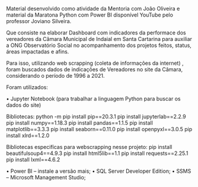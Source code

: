 Material desenvolvido como atividade da Mentoria com João Oliveira e material da Maratona Python com Power BI disponível YouTube  pelo professor Joviano Silveira.

Que consiste na elaborar Dashboard com indicadores da performace dos vereadores da Câmara Municipal de Indaial em Santa Cartarina para auxiliar a ONG Observatório Social no acompanhamento dos projetos feitos, status, áreas impactadas e afins.

Para isso, utilizando web scrapping  (coleta de informações da internet) , foram buscados dados de indicações de Vereadores no site da Câmara, considerando o período de 1996 a 2021. 

Foram utilizados:

•	Jupyter Notebook (para trabalhar a linguagem Python para buscar os dados do site)

Bibliotecas:
python -m pip install pip==20.3.1
pip install jupyterlab==2.2.9
pip install numpy==1.18.3
pip install pandas==1.1.5
pip install matplotlib==3.3.3
pip install seaborn==0.11.0
pip install openpyxl==3.0.5
pip install xlrd==1.2.0

Bibliotecas especifícas para webscrapping nesse projeto:
pip install beautifulsoup4==4.9.3
pip install html5lib==1.1
pip install requests==2.25.1
pip install lxml==4.6.2


•	Power BI – instale a versão mais;
•	SQL Server Developer Edition;
•	SSMS – Microsoft Management Studio;



